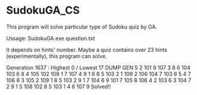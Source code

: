 # SudokuGA_CS

This program will solve particular type of Sudoku quiz by GA.

Ussage: SudokuGA.exe question.txt

It depends on hints' number. Maybe a quiz contains over 23 hints (experimentally), this program can solve. 


Generation 1637 : Highest 0 / Lowest 17
DUMP GEN
  5   2 101   9 107   3   8   6 104
103   6   8   4 105 102 109   1   7
107   4   9   1   6   8   5 103   2
  1 109   2 106 104   7 103   8   5
  4   7 106   8   3 105   2 109   1
  8   5 103   2   9   1   7 104   6
  9 101   7 105   8 106   4   2 103
  6   3 104   7   2   9   1   5 108
102   8   5 103   1   4   6 107   9
Solved!!

